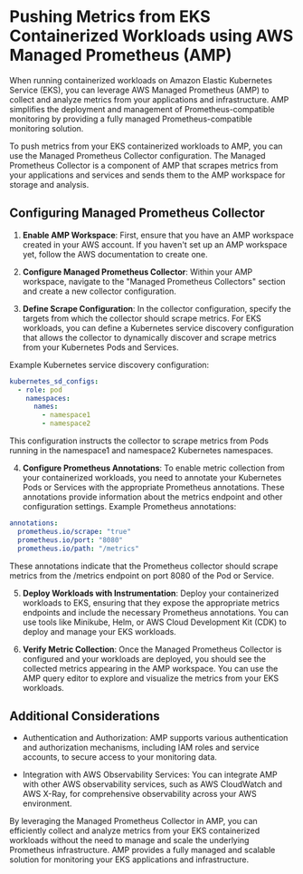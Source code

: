 # Pushing Metrics from EKS Containerized Workloads using AWS Managed Prometheus (AMP)

When running containerized workloads on Amazon Elastic Kubernetes Service (EKS), you can leverage AWS Managed Prometheus (AMP) to collect and analyze metrics from your applications and infrastructure. AMP simplifies the deployment and management of Prometheus-compatible monitoring by providing a fully managed Prometheus-compatible monitoring solution.

To push metrics from your EKS containerized workloads to AMP, you can use the Managed Prometheus Collector configuration. The Managed Prometheus Collector is a component of AMP that scrapes metrics from your applications and services and sends them to the AMP workspace for storage and analysis.

## Configuring Managed Prometheus Collector

1. **Enable AMP Workspace**: First, ensure that you have an AMP workspace created in your AWS account. If you haven't set up an AMP workspace yet, follow the AWS documentation to create one.

2. **Configure Managed Prometheus Collector**: Within your AMP workspace, navigate to the "Managed Prometheus Collectors" section and create a new collector configuration.

3. **Define Scrape Configuration**: In the collector configuration, specify the targets from which the collector should scrape metrics. For EKS workloads, you can define a Kubernetes service discovery configuration that allows the collector to dynamically discover and scrape metrics from your Kubernetes Pods and Services.

  Example Kubernetes service discovery configuration:

  ```yaml
  kubernetes_sd_configs:
    - role: pod
      namespaces:
        names:
          - namespace1
          - namespace2
```          
This configuration instructs the collector to scrape metrics from Pods running in the namespace1 and namespace2 Kubernetes namespaces.

4. **Configure Prometheus Annotations**: To enable metric collection from your containerized workloads, you need to annotate your Kubernetes Pods or Services with the appropriate Prometheus annotations. These annotations provide information about the metrics endpoint and other configuration settings.
Example Prometheus annotations:
```yaml
annotations:
  prometheus.io/scrape: "true"
  prometheus.io/port: "8080"
  prometheus.io/path: "/metrics"
```  
These annotations indicate that the Prometheus collector should scrape metrics from the /metrics endpoint on port 8080 of the Pod or Service.

5. **Deploy Workloads with Instrumentation**: Deploy your containerized workloads to EKS, ensuring that they expose the appropriate metrics endpoints and include the necessary Prometheus annotations. You can use tools like Minikube, Helm, or AWS Cloud Development Kit (CDK) to deploy and manage your EKS workloads.

6. **Verify Metric Collection**: Once the Managed Prometheus Collector is configured and your workloads are deployed, you should see the collected metrics appearing in the AMP workspace. You can use the AMP query editor to explore and visualize the metrics from your EKS workloads.

## Additional Considerations

- Authentication and Authorization: AMP supports various authentication and authorization mechanisms, including IAM roles and service accounts, to secure access to your monitoring data.

- Integration with AWS Observability Services: You can integrate AMP with other AWS observability services, such as AWS CloudWatch and AWS X-Ray, for comprehensive observability across your AWS environment.

By leveraging the Managed Prometheus Collector in AMP, you can efficiently collect and analyze metrics from your EKS containerized workloads without the need to manage and scale the underlying Prometheus infrastructure. AMP provides a fully managed and scalable solution for monitoring your EKS applications and infrastructure.